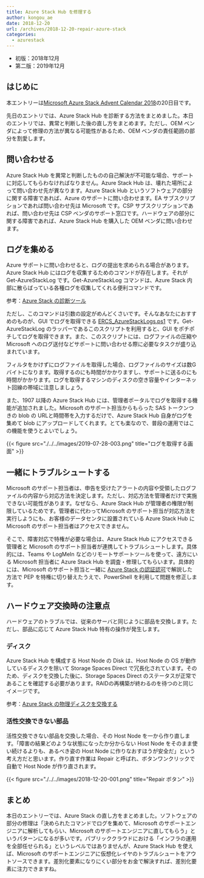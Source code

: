 ```yaml
---
title: Azure Stack Hub を修理する
author: kongou_ae
date: 2018-12-20
url: /archives/2018-12-20-repair-azure-stack
categories:
  - azurestack
---
```


- 初版：2018年12月
- 第二版：2019年12月

## はじめに

本エントリーは[Microsoft Azure Stack Advent Calendar 2018](https://qiita.com/advent-calendar/2018/azure-stack)の20日目です。

先日のエントリでは、Azure Stack Hub を診断する方法をまとめました。本日のエントリでは、異常と判断した後の直し方をまとめます。ただし、OEM ベンダによって修理の方法が異なる可能性があるため、OEM ベンダの責任範囲の部分を割愛します。

## 問い合わせる

Azure Stack Hub を異常と判断したものの自己解決が不可能な場合、サポートに対応してもらわなければなりません。Azure Stack Hub は、壊れた場所によって問い合わせ先が異なります。Azure Stack Hub というソフトウェアの部分に関する障害であれば、Azure のサポートに問い合わせます。EA サブスクリプションであれば問い合わせ先は Microsoft です。CSP サブスクリプションであれば、問い合わせ先は CSP ベンダのサポート窓口です。ハードウェアの部分に関する障害であれば、Azure Stack Hub を購入した OEM ベンダに問い合わせます。

## ログを集める

Azure サポートに問い合わせると、ログの提出を求められる場合があります。Azure Stack Hub にはログを収集するためのコマンドが存在します。それが Get-AzureStackLog です。Get-AzureStackLog コマンドは、Azure Stack 内部に散らばっている各種ログを収集してくれる便利コマンドです。

参考：[Azure Stack の診断ツール](https://docs.microsoft.com/ja-jp/azure/azure-stack/azure-stack-diagnostics)

ただし、このコマンドは引数の設定がめんどくさいです。そんなあなたにおすすめのものが、GUI でログを取得できる  [ERCS_AzureStackLogs.ps1](http://aka.ms/ERCS) です。Get-AzureStackLog のラッパーであるこのスクリプトを利用すると、GUI をポチポチしてログを取得できます。また、このスクリプトには、ログファイルの圧縮や Microsoft へのログ送付などサポートに問い合わせる際に必要なタスクが盛り込まれています。

フィルタをかけずにログファイルを取得した場合、ログファイルのサイズは数Gバイトになります。取得するのにも時間がかかりますし、サポートに送るのにも時間がかかります。ログを取得するマシンのディスクの空き容量やインターネット回線の帯域に注意しましょう。

また、1907 以降の Azure Stack Hub には、管理者ポータルでログを取得する機能が追加されました。Microsoft のサポート担当からもらった SAS トークンつきの blob の URLと時間帯を入力するだけで、Azure Stack Hub 自身がログを集めて blob にアップロードしてくれます。とても楽なので、普段の運用ではこの機能を使うとよいでしょう。

{{< figure src="./../../images/2019-07-28-003.png" title="ログを取得する画面" >}}

## 一緒にトラブルシュートする

Microsoft のサポート担当者は、申告を受けたアラートの内容や受領したログファイルの内容から対応方法を決定します。ただし、対応方法を管理者だけで実施できない可能性があります。なぜなら、Azure Stack Hub が管理者の権限が制限しているためです。管理者に代わってMicrosoft のサポート担当が対応方法を実行しようにも、お客様のデータセンタに設置されている Azure Stack Hub に Microsoft のサポート担当者はアクセスできません。

そこで、障害対応で特権が必要な場合は、Azure Stack Hub にアクセスできる管理者と Microsoft のサポート担当者が連携してトラブルシュートします。具体的には、Teams や LogMeIn などのリモートサポートツールを使って、遠方にいる Microsoft 担当者に Azure Stack Hub を調査・修理してもらいます。具体的には、Microsoft のサポート担当と一緒に [Azure Stack の認証認可](https://aimless.jp/blog/archives/2018-12-12-anthn-anthz-for-azurestack/)で解説した方法で PEP を特権に切り替えたうえで、PowerShell を利用して問題を修正します。

## ハードウェア交換時の注意点

ハードウェアのトラブルでは、従来のサーバと同じように部品を交換します。ただし、部品に応じて Azure Stack Hub 特有の操作が発生します。

### ディスク

Azure Stack Hub を構成する Host Node の Disk は、Host Node の OS が動作しているディスクを除いて Storage Spaces Direct で冗長化されています。そのため、ディスクを交換した後に、Storage Spaces Direct のステータスが正常であることを確認する必要があります。RAIDの再構築が終わるのを待つのと同じイメージです。

参考：[Azure Stack の物理ディスクを交換する](https://docs.microsoft.com/ja-jp/azure/azure-stack/azure-stack-replace-disk)

### 活性交換できない部品

活性交換できない部品を交換した場合、その Host Node を一から作り直します。「障害の結果どのような状態になったか分からない Host Node をそのまま使い続けるよりも、あるべき姿の Host Node に作りなおすほうが安全だ」という考え方だと思います。作り直す作業は Repair と呼ばれ、ボタンワンクリックで自動で Host Node が作り直されます。

{{< figure src="./../../images/2018-12-20-001.png" title="Repair ボタン" >}}

## まとめ

本日のエントリーでは、Azure Stack の直し方をまとめました。ソフトウェアの部分の修理は「決められたコマンドでログを集めて、Microsoft のサポートエンジニアに解析してもらい、Microsoft のサポートエンジニアに直してもらう」というパターンになるが多いです。パブリッククラウドにおける「インフラの運用を全部任せられる」というレベルではありませんが、Azure Stack Hub を使えば、Microsoft のサポートエンジニアに仮想化レイヤのトラブルシュートをアウトソースできます。差別化要素になりにくい部分をお金で解決すれば、差別化要素に注力できますね。
